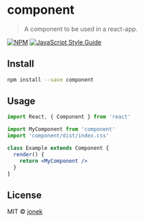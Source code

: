 # component

> A component to be used in a react-app.

[![NPM](https://img.shields.io/npm/v/component.svg)](https://www.npmjs.com/package/component) [![JavaScript Style Guide](https://img.shields.io/badge/code_style-standard-brightgreen.svg)](https://standardjs.com)

## Install

```bash
npm install --save component
```

## Usage

```jsx
import React, { Component } from 'react'

import MyComponent from 'component'
import 'component/dist/index.css'

class Example extends Component {
  render() {
    return <MyComponent />
  }
}
```

## License

MIT © [jonek](https://github.com/jonek)
